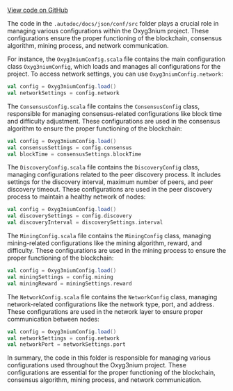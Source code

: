 [View code on GitHub](https://github.com/oxyg3nium/oxyg3nium/.autodoc/docs/json/conf)

The code in the `.autodoc/docs/json/conf/src` folder plays a crucial role in managing various configurations within the Oxyg3nium project. These configurations ensure the proper functioning of the blockchain, consensus algorithm, mining process, and network communication.

For instance, the `Oxyg3niumConfig.scala` file contains the main configuration class `Oxyg3niumConfig`, which loads and manages all configurations for the project. To access network settings, you can use `Oxyg3niumConfig.network`:

```scala
val config = Oxyg3niumConfig.load()
val networkSettings = config.network
```

The `ConsensusConfig.scala` file contains the `ConsensusConfig` class, responsible for managing consensus-related configurations like block time and difficulty adjustment. These configurations are used in the consensus algorithm to ensure the proper functioning of the blockchain:

```scala
val config = Oxyg3niumConfig.load()
val consensusSettings = config.consensus
val blockTime = consensusSettings.blockTime
```

The `DiscoveryConfig.scala` file contains the `DiscoveryConfig` class, managing configurations related to the peer discovery process. It includes settings for the discovery interval, maximum number of peers, and peer discovery timeout. These configurations are used in the peer discovery process to maintain a healthy network of nodes:

```scala
val config = Oxyg3niumConfig.load()
val discoverySettings = config.discovery
val discoveryInterval = discoverySettings.interval
```

The `MiningConfig.scala` file contains the `MiningConfig` class, managing mining-related configurations like the mining algorithm, reward, and difficulty. These configurations are used in the mining process to ensure the proper functioning of the blockchain:

```scala
val config = Oxyg3niumConfig.load()
val miningSettings = config.mining
val miningReward = miningSettings.reward
```

The `NetworkConfig.scala` file contains the `NetworkConfig` class, managing network-related configurations like the network type, port, and address. These configurations are used in the network layer to ensure proper communication between nodes:

```scala
val config = Oxyg3niumConfig.load()
val networkSettings = config.network
val networkPort = networkSettings.port
```

In summary, the code in this folder is responsible for managing various configurations used throughout the Oxyg3nium project. These configurations are essential for the proper functioning of the blockchain, consensus algorithm, mining process, and network communication.
